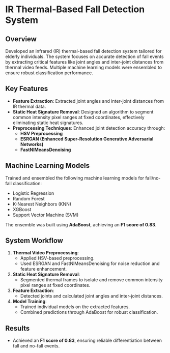 # IR Thermal-Based Fall Detection System

## Overview
Developed an infrared (IR) thermal-based fall detection system tailored for elderly individuals. The system focuses on accurate detection of fall events by extracting critical features like joint angles and inter-joint distances from thermal video feeds. Multiple machine learning models were ensembled to ensure robust classification performance.

## Key Features
- **Feature Extraction**: Extracted joint angles and inter-joint distances from IR thermal data.
- **Static Heat Signature Removal**: Designed an algorithm to segment common intensity pixel ranges at fixed coordinates, effectively eliminating static heat signatures.
- **Preprocessing Techniques**: Enhanced joint detection accuracy through:
  - **HSV Preprocessing**
  - **ESRGAN (Enhanced Super-Resolution Generative Adversarial Networks)**
  - **FastNlMeansDenoising**

## Machine Learning Models
Trained and ensembled the following machine learning models for fall/no-fall classification:
- Logistic Regression
- Random Forest
- K-Nearest Neighbors (KNN)
- XGBoost
- Support Vector Machine (SVM)

The ensemble was built using **AdaBoost**, achieving an **F1 score of 0.83**.

## System Workflow
1. **Thermal Video Preprocessing**:
    - Applied HSV-based preprocessing.
    - Used ESRGAN and FastNlMeansDenoising for noise reduction and feature enhancement.
2. **Static Heat Signature Removal**:
    - Segmented thermal frames to isolate and remove common intensity pixel ranges at fixed coordinates.
3. **Feature Extraction**:
    - Detected joints and calculated joint angles and inter-joint distances.
4. **Model Training**:
    - Trained individual models on the extracted features.
    - Combined predictions through AdaBoost for robust classification.

## Results
- Achieved an **F1 score of 0.83**, ensuring reliable differentiation between fall and no-fall events.






